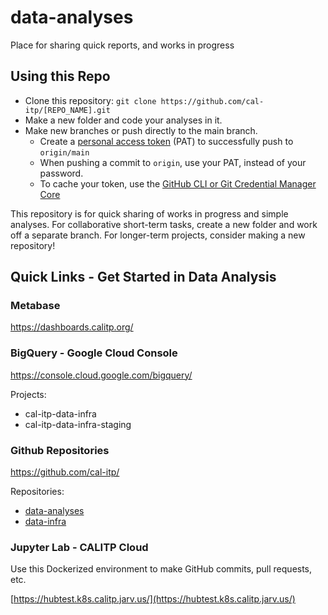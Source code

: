 # data-analyses
Place for sharing quick reports, and works in progress

## Using this Repo

* Clone this repository: `git clone https://github.com/cal-itp/[REPO_NAME].git`
* Make a new folder and code your analyses in it.
* Make new branches or push directly to the main branch.
    * Create a [personal access token](https://docs.github.com/en/authentication/keeping-your-account-and-data-secure/creating-a-personal-access-token) (PAT) to successfully push to `origin/main`
    * When pushing a commit to `origin`, use your PAT, instead of your password.
    * To cache your token, use the [GitHub CLI or Git Credential Manager Core](https://docs.github.com/en/get-started/getting-started-with-git/caching-your-github-credentials-in-git)

This repository is for quick sharing of works in progress and simple analyses. 
For collaborative short-term tasks, create a new folder and work off a separate branch.
For longer-term projects, consider making a new repository!

## Quick Links - Get Started in Data Analysis

### Metabase

https://dashboards.calitp.org/

### BigQuery - Google Cloud Console

https://console.cloud.google.com/bigquery/

Projects:  
* cal-itp-data-infra  
* cal-itp-data-infra-staging

### Github Repositories

https://github.com/cal-itp/

Repositories:  
* [data-analyses](https://github.com/cal-itp/data-analyses)  
* [data-infra](https://github.com/cal-itp/data-infra)  

### Jupyter Lab - CALITP Cloud

Use this Dockerized environment to make GitHub commits, pull requests, etc.  

[https://hubtest.k8s.calitp.jarv.us/](https://hubtest.k8s.calitp.jarv.us/)
